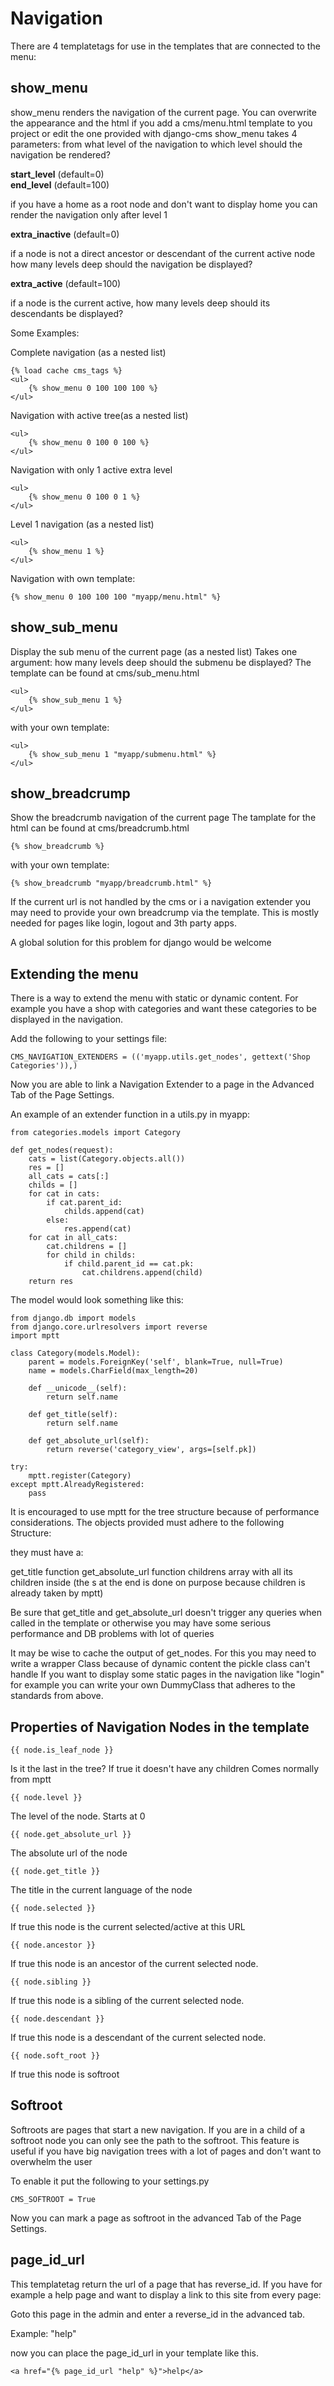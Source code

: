 Navigation
==========

There are 4 templatetags for use in the templates that are connected to the menu:

show_menu
---------

show_menu renders the navigation of the current page.
You can overwrite the appearance and the html if you add a cms/menu.html template to you project or edit the one provided with django-cms
show_menu takes 4 parameters:
from what level of the navigation to which level should the navigation be rendered?

**start_level** (default=0)  
**end_level** (default=100)

if you have a home as a root node and don't want to display home you can render the navigation only after level 1

**extra_inactive** (default=0)

if a node is not a direct ancestor or descendant of the current active node how many levels deep should the navigation be displayed?

**extra_active** (default=100)

if a node is the current active, how many levels deep should its descendants be displayed?

Some Examples:

Complete navigation (as a nested list)

	{% load cache cms_tags %}
	<ul>
		{% show_menu 0 100 100 100 %}
	</ul>

Navigation with active tree(as a nested list)

	<ul>
		{% show_menu 0 100 0 100 %}
	</ul>

Navigation with only 1 active extra level

	<ul>
		{% show_menu 0 100 0 1 %}
	</ul>

Level 1 navigation (as a nested list)

	<ul>
		{% show_menu 1 %}
	</ul>

Navigation with own template:

	{% show_menu 0 100 100 100 "myapp/menu.html" %}

show_sub_menu
-------------

Display the sub menu of the current page (as a nested list)
Takes one argument: how many levels deep should the submenu be displayed?
The template can be found at cms/sub_menu.html

	<ul>
    	{% show_sub_menu 1 %}
	</ul>

with your own template:

	<ul>
    	{% show_sub_menu 1 "myapp/submenu.html" %}
	</ul>

show_breadcrump
---------------

Show the breadcrumb navigation of the current page
The tamplate for the html can be found at cms/breadcrumb.html

	{% show_breadcrumb %}

with your own template:

	{% show_breadcrumb "myapp/breadcrumb.html" %}

If the current url is not handled by the cms or i a navigation extender you may need to provide your own breadcrump via the template.
This is mostly needed for pages like login, logout and 3th party apps.

A global solution for this problem for django would be welcome


Extending the menu
------------------

There is a way to extend the menu with static or dynamic content.
For example you have a shop with categories and want these categories to be displayed in the navigation.

Add the following to your settings file:

	CMS_NAVIGATION_EXTENDERS = (('myapp.utils.get_nodes', gettext('Shop Categories')),)

Now you are able to link a Navigation Extender to a page in the Advanced Tab of the Page Settings.

An example of an extender function in a utils.py in myapp:

	from categories.models import Category

	def get_nodes(request):
    	cats = list(Category.objects.all())
    	res = []
    	all_cats = cats[:]
    	childs = []
    	for cat in cats:
        	if cat.parent_id:
            	childs.append(cat)
        	else:
            	res.append(cat)
    	for cat in all_cats:
        	cat.childrens = []
        	for child in childs:
            	if child.parent_id == cat.pk:
                	cat.childrens.append(child)
    	return res
    
The model would look something like this:

	from django.db import models
	from django.core.urlresolvers import reverse
	import mptt

	class Category(models.Model):
    	parent = models.ForeignKey('self', blank=True, null=True)
    	name = models.CharField(max_length=20)
    
    	def __unicode__(self):
        	return self.name
    
    	def get_title(self):
        	return self.name
    
    	def get_absolute_url(self):
        	return reverse('category_view', args=[self.pk])
    
	try:
    	mptt.register(Category)
	except mptt.AlreadyRegistered:
    	pass
    
It is encouraged to use mptt for the tree structure because of performance considerations.
The objects provided must adhere to the following Structure:

they must have a:

get_title function
get\_absolute\_url function
childrens array with all its children inside (the s at the end is done on purpose because children is already taken by mptt)

Be sure that get\_title and get\_absolute\_url doesn't trigger any queries when called in the template or otherwise you 
may have some serious performance and DB problems with lot of queries

It may be wise to cache the output of get_nodes. For this you may need to write a wrapper Class because of dynamic content the pickle class can't handle
If you want to display some static pages in the navigation like "login" for example you can write your own DummyClass that adheres to the standards from above.

Properties of Navigation Nodes in the template
----------------------------------------------

	{{ node.is_leaf_node }}

Is it the last in the tree? If true it doesn't have any children
Comes normally from mptt

	{{ node.level }}

The level of the node. Starts at 0

	{{ node.get_absolute_url }}

The absolute url of the node

	{{ node.get_title }}

The title in the current language of the node

	{{ node.selected }}

If true this node is the current selected/active at this URL
 
	{{ node.ancestor }}

If true this node is an ancestor of the current selected node.

	{{ node.sibling }}

If true this node is a sibling of the current selected node.

	{{ node.descendant }}

If true this node is a descendant of the current selected node.

	{{ node.soft_root }}

If true this node is softroot

Softroot
--------

Softroots are pages that start a new navigation.
If you are in a child of a softroot node you can only see the path to the softroot.
This feature is useful if you have big navigation trees with a lot of pages and don't want to overwhelm the user

To enable it put the following to your settings.py

	CMS_SOFTROOT = True

Now you can mark a page as softroot in the advanced Tab of the Page Settings.

page\_id\_url
-----------

This templatetag return the url of a page that has reverse_id.
If you have for example a help page and want to display a link to this site from every page:

Goto this page in the admin and enter a reverse_id in the advanced tab.

Example: "help"

now you can place the page\_id\_url in your template like this.

	<a href="{% page_id_url "help" %}">help</a>


 

